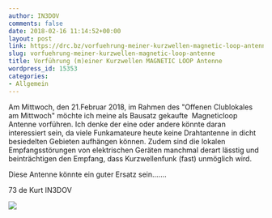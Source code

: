 ```yaml
---
author: IN3DOV
comments: false
date: 2018-02-16 11:14:52+00:00
layout: post
link: https://drc.bz/vorfuehrung-meiner-kurzwellen-magnetic-loop-antenne/
slug: vorfuehrung-meiner-kurzwellen-magnetic-loop-antenne
title: Vorführung (m)einer Kurzwellen MAGNETIC LOOP Antenne
wordpress_id: 15353
categories:
- Allgemein
---
```


Am Mittwoch, den 21.Februar 2018, im Rahmen des "Offenen Clublokales am Mittwoch" möchte ich meine als Bausatz gekaufte  Magneticloop Antenne vorführen. Ich denke der eine oder andere könnte daran interessiert sein, da viele Funkamateure heute keine Drahtantenne in dicht besiedelten Gebieten aufhängen können. Zudem sind die lokalen Empfangsstörungen von elektrischen Geräten manchmal derart lässtig und beinträchtigen den Empfang, dass Kurzwellenfunk (fast) unmöglich wird.

Diese Antenne könnte ein guter Ersatz sein.......

73 de Kurt IN3DOV

[![](https://drc.bz/wp-content/uploads/2018/02/magentic-685x1024.jpg)](https://drc.bz/wp-content/uploads/2018/02/magentic.jpg)








